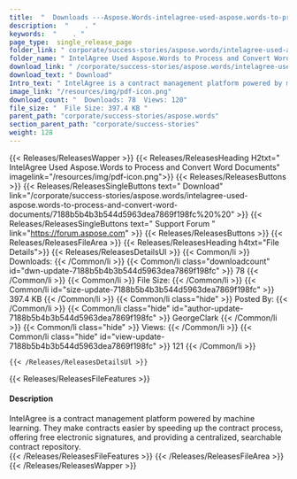 ```yaml
---
title:  "  Downloads ---Aspose.Words-intelagree-used-aspose.words-to-process-and-convert-word-documents . " 
description:  "    . " 
keywords:  "    . " 
page_type:  single_release_page
folder_link: " corporate/success-stories/aspose.words/intelagree-used-aspose.words-to-process-and-convert-word-documents/"
folder_name: " IntelAgree Used Aspose.Words to Process and Convert Word Documents"
download_link: " /corporate/success-stories/aspose.words/intelagree-used-aspose.words-to-process-and-convert-word-documents/7188b5b4b3b544d5963dea7869f198fc"
download_text: " Download"
Intro_text: " IntelAgree is a contract management platform powered by machine learning. They m..."
image_link: "/resources/img/pdf-icon.png"
download_count: "  Downloads: 78  Views: 120"
file_size: "  File Size: 397.4 KB "
parent_path: "corporate/success-stories/aspose.words"
section_parent_path: "corporate/success-stories"
weight: 128
---
```


{{< Releases/ReleasesWapper >}}
  {{< Releases/ReleasesHeading H2txt=" IntelAgree Used Aspose.Words to Process and Convert Word Documents" imagelink="/resources/img/pdf-icon.png">}}
  {{< Releases/ReleasesButtons >}}
    {{< Releases/ReleasesSingleButtons text=" Download" link="/corporate/success-stories/aspose.words/intelagree-used-aspose.words-to-process-and-convert-word-documents/7188b5b4b3b544d5963dea7869f198fc%20%20" >}}
    {{< Releases/ReleasesSingleButtons text=" Support Forum " link="https://forum.aspose.com" >}}
  {{< Releases/ReleasesButtons >}}
  {{< Releases/ReleasesFileArea >}}
    {{< Releases/ReleasesHeading h4txt="File Details">}}
    {{< Releases/ReleasesDetailsUl >}}
            {{< Common/li  >}} Downloads: {{< /Common/li >}} 
      {{< Common/li class="downloadcount" id="dwn-update-7188b5b4b3b544d5963dea7869f198fc" >}} 78 {{< /Common/li >}} 
      {{< Common/li  >}} File Size: {{< /Common/li >}} 
      {{< Common/li id="size-update-7188b5b4b3b544d5963dea7869f198fc" >}} 397.4 KB {{< /Common/li >}} 
      {{< Common/li  class="hide" >}} Posted By: {{< /Common/li >}} 
      {{< Common/li class="hide" id="author-update-7188b5b4b3b544d5963dea7869f198fc" >}} GeorgeClark {{< /Common/li >}} 
      {{< Common/li class="hide"  >}} Views: {{< /Common/li >}} 
      {{< Common/li class="hide" id="view-update-7188b5b4b3b544d5963dea7869f198fc" >}} 121 {{< /Common/li >}} 

    {{< /Releases/ReleasesDetailsUl >}}

  {{< Releases/ReleasesFileFeatures >}}
      <h4>Description</h4><div class="HTMLDescription">IntelAgree is a contract management platform powered by machine learning. They make contracts easier by speeding up the contract process, offering free electronic signatures, and providing a centralized, searchable contract repository.</div>
  {{< /Releases/ReleasesFileFeatures >}}
 {{< /Releases/ReleasesFileArea >}}
{{< /Releases/ReleasesWapper >}}


